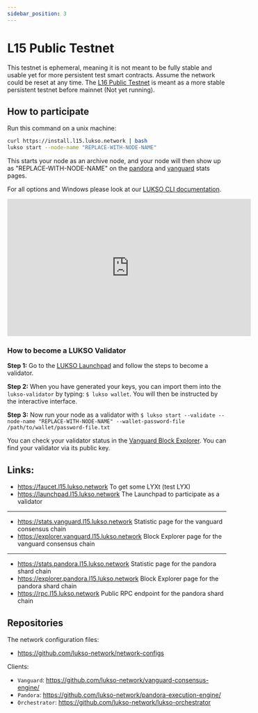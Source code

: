```yaml
---
sidebar_position: 3
---
```


# L15 Public Testnet

This testnet is ephemeral, meaning it is not meant to be fully stable and usable yet for more persistent test smart contracts. Assume the network could be reset at any time. The [L16 Public Testnet](l16-testnet.md) is meant as a more stable persistent testnet before mainnet (Not yet running).

## How to participate

Run this command on a unix machine:
```bash
curl https://install.l15.lukso.network | bash
lukso start --node-name "REPLACE-WITH-NODE-NAME"
```

This starts your node as an archive node, and your node will then show up as "REPLACE-WITH-NODE-NAME" on the [pandora](https://stats.pandora.l15.lukso.network) and [vanguard](https://stats.vanguard.l15.lukso.network) stats pages.

For all options and Windows please look at our [LUKSO CLI documentation](lukso-cli.md).

<div style={{textAlign: 'center'}}>
<iframe width="560" height="315" src="https://www.youtube.com/embed/G2DSFqYwteI" title="YouTube video player" frameborder="0" allow="accelerometer; autoplay; clipboard-write; encrypted-media; gyroscope; picture-in-picture" allowfullscreen></iframe>
</div>

### How to become a LUKSO Validator

**Step 1:**
Go to the [LUKSO Launchpad](https://launchpad.l15.lukso.network) and follow the steps to become a validator.

**Step 2:**
When you have generated your keys, you can import them into the `lukso-validator` by typing: `$ lukso wallet`. You will then be instructed by the interactive interface.

**Step 3:**
Now run your node as a validator with `$ lukso start --validate --node-name "REPLACE-WITH-NODE-NAME" --wallet-password-file /path/to/wallet/password-file.txt`

You can check your validator status in the [Vanguard Block Explorer](https://explorer.vanguard.l15.lukso.network). You can find your validator via its public key.

## Links:

- https://faucet.l15.lukso.network To get some LYXt (test LYX)
- https://launchpad.l15.lukso.network The Launchpad to participate as a validator

---


- https://stats.vanguard.l15.lukso.network Statistic page for the vanguard consensus chain
- https://explorer.vanguard.l15.lukso.network Block Explorer page for the vanguard consensus chain

--- 

- https://stats.pandora.l15.lukso.network Statistic page for the pandora shard chain
- https://explorer.pandora.l15.lukso.network Block Explorer page for the pandora shard chain
- https://rpc.l15.lukso.network Public RPC endpoint for the pandora shard chain


## Repositories

The network configuration files:
- <https://github.com/lukso-network/network-configs>

Clients:
- `Vanguard`: <https://github.com/lukso-network/vanguard-consensus-engine/>
- `Pandora`: <https://github.com/lukso-network/pandora-execution-engine/>
- `Orchestrator`: <https://github.com/lukso-network/lukso-orchestrator>
